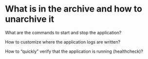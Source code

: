 # What is in the archive and how to unarchive it

What are the commands to start and stop the application?

How to customize where the application logs are written?

How to “quickly” verify that the application is running (healthcheck)?
